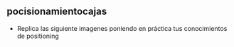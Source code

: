 ## pocisionamientocajas

- Replica las siguiente imagenes poniendo en práctica tus conocimientos de positioning
